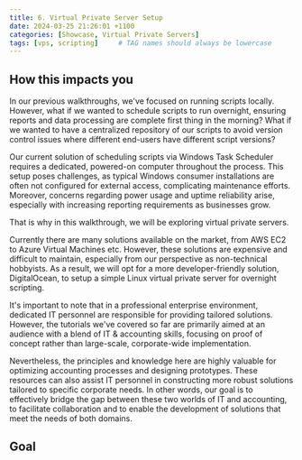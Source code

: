 ```yaml
---
title: 6. Virtual Private Server Setup
date: 2024-03-25 21:26:01 +1100
categories: [Showcase, Virtual Private Servers]
tags: [vps, scripting]     # TAG names should always be lowercase
---
```


## How this impacts you

In our previous walkthroughs, we've focused on running scripts locally. However, what if we wanted to schedule scripts to run overnight, ensuring reports and data processing are complete first thing in the morning? What if we wanted to have a centralized repository of our scripts to avoid version control issues where different end-users have different script versions?

Our current solution of scheduling scripts via Windows Task Scheduler requires a dedicated, powered-on computer throughout the process. This setup poses challenges, as typical Windows consumer installations are often not configured for external access, complicating maintenance efforts. Moreover, concerns regarding power usage and uptime reliability arise, especially with increasing reporting requirements as businesses grow.

That is why in this walkthrough, we will be exploring virtual private servers.

Currently there are many solutions available on the market, from AWS EC2 to Azure Virtual Machines etc. However, these solutions are expensive and difficult to maintain, especially from our perspective as non-technical hobbyists. As a result, we will opt for a more developer-friendly solution, DigitalOcean, to setup a simple Linux virtual private server for overnight scripting.

It's important to note that in a professional enterprise environment, dedicated IT personnel are responsible for providing tailored solutions. However, the tutorials we've covered so far are primarily aimed at an audience with a blend of IT & accounting skills, focusing on proof of concept rather than large-scale, corporate-wide implementation.

Nevertheless, the principles and knowledge here are highly valuable for optimizing accounting processes and designing prototypes. These resources can also assist IT personnel in constructing more robust solutions tailored to specific corporate needs. In other words, our goal is to effectively bridge the gap between these two worlds of IT and accounting, to facilitate collaboration and to enable the development of solutions that meet the needs of both domains.

## Goal

